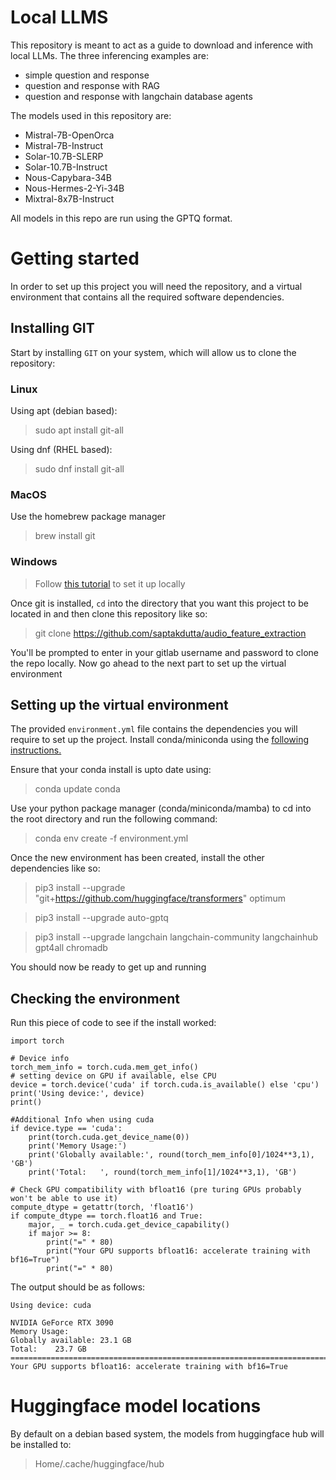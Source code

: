 # Local LLMS
This repository is meant to act as a guide to download and inference with local LLMs. The three inferencing examples are:
- simple question and response
- question and response with RAG
- question and response with langchain database agents

The models used in this repository are:
- Mistral-7B-OpenOrca
- Mistral-7B-Instruct
- Solar-10.7B-SLERP
- Solar-10.7B-Instruct
- Nous-Capybara-34B
- Nous-Hermes-2-Yi-34B
- Mixtral-8x7B-Instruct

All models in this repo are run using the GPTQ format. 

# Getting started
In order to set up this project you will need the repository, and a virtual environment that contains all the required software dependencies.

## Installing GIT
Start by installing `GIT` on your system, which will allow us to clone the repository:
### Linux
Using apt (debian based): 
> sudo apt install git-all

Using dnf (RHEL based):

> sudo dnf install git-all

### MacOS
Use the homebrew package manager
> brew install git

### Windows
> Follow [this tutorial](https://git-scm.com/download/win) to set it up locally

Once git is installed, `cd` into the directory that you want this project to be located in and then clone this repository like so:

> git clone https://github.com/saptakdutta/audio_feature_extraction

You'll be prompted to enter in your gitlab username and password to clone the repo locally.
Now go ahead to the next part to set up the virtual environment

## Setting up the virtual environment
The provided `environment.yml` file contains the dependencies you will require to set up the project. Install conda/miniconda using the [following instructions.](https://docs.conda.io/projects/miniconda/en/latest/miniconda-install.html)

Ensure that your conda install is upto date using:

> conda update conda

Use your python package manager (conda/miniconda/mamba) to cd into the root directory and run the following command:

> conda env create -f environment.yml

Once the new environment has been created, install the other dependencies like so:

> pip3 install --upgrade "git+https://github.com/huggingface/transformers" optimum

> pip3 install --upgrade auto-gptq

> pip3 install --upgrade langchain langchain-community langchainhub gpt4all chromadb

You should now be ready to get up and running

## Checking the environment

Run this piece of code to see if the install worked:

```
import torch

# Device info
torch_mem_info = torch.cuda.mem_get_info()
# setting device on GPU if available, else CPU
device = torch.device('cuda' if torch.cuda.is_available() else 'cpu')
print('Using device:', device)
print()

#Additional Info when using cuda
if device.type == 'cuda':
    print(torch.cuda.get_device_name(0))
    print('Memory Usage:')
    print('Globally available:', round(torch_mem_info[0]/1024**3,1), 'GB')
    print('Total:   ', round(torch_mem_info[1]/1024**3,1), 'GB')

# Check GPU compatibility with bfloat16 (pre turing GPUs probably won't be able to use it)
compute_dtype = getattr(torch, 'float16')
if compute_dtype == torch.float16 and True:
    major, _ = torch.cuda.get_device_capability()
    if major >= 8:
        print("=" * 80)
        print("Your GPU supports bfloat16: accelerate training with bf16=True")
        print("=" * 80)
```

The output should be as follows:
```
Using device: cuda

NVIDIA GeForce RTX 3090
Memory Usage:
Globally available: 23.1 GB
Total:    23.7 GB
================================================================================
Your GPU supports bfloat16: accelerate training with bf16=True
```

# Huggingface model locations
By default on a debian based system, the models from huggingface hub will be installed to: 

> Home/.cache/huggingface/hub